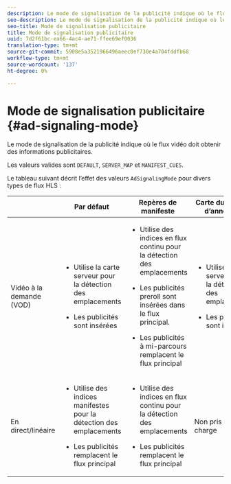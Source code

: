 ```yaml
---
description: Le mode de signalisation de la publicité indique où le flux vidéo doit obtenir des informations publicitaires.
seo-description: Le mode de signalisation de la publicité indique où le flux vidéo doit obtenir des informations publicitaires.
seo-title: Mode de signalisation publicitaire
title: Mode de signalisation publicitaire
uuid: 7d2f61bc-ea66-4ac4-ae71-ffee69ef0036
translation-type: tm+mt
source-git-commit: 5908e5a3521966496aeec0ef730e4a704fddfb68
workflow-type: tm+mt
source-wordcount: '137'
ht-degree: 0%

---
```



# Mode de signalisation publicitaire {#ad-signaling-mode}

Le mode de signalisation de la publicité indique où le flux vidéo doit obtenir des informations publicitaires.

Les valeurs valides sont `DEFAULT`, `SERVER_MAP` et `MANIFEST_CUES`.

Le tableau suivant décrit l’effet des valeurs `AdSignalingMode` pour divers types de flux HLS :

<table frame="all" colsep="1" rowsep="1" id="table_AdSignalingMode"> 
 <thead> 
  <tr rowsep="1"> 
   <th colname="1" class="entry"> </th> 
   <th colname="2" class="entry"> Par défaut </th> 
   <th colname="3" class="entry"> Repères de manifeste </th> 
   <th colname="4" class="entry"> Carte du serveur d’annonces </th> 
  </tr> 
 </thead>
 <tbody> 
  <tr rowsep="1"> 
   <td colname="1"> Vidéo à la demande (VOD) </td> 
   <td colname="2"> 
    <ul id="ul_E79DA79107364D0D8B46A1859CA75B5C"> 
     <li id="li_B259ED87743F463095071F58DC840E39"> <p>Utilise la carte serveur pour la détection des emplacements </p> </li> 
     <li id="li_8957E4151466467BA6C954E5010E34EA"> <p>Les publicités sont insérées </p> </li> 
    </ul> </td> 
   <td colname="3"> 
    <ul id="ul_D462C76717D94DE09915BDF6E9B3FB68"> 
     <li id="li_FB46108F4AD9457D99D2618ABEF7DBD1"> <p>Utilise des indices en flux continu pour la détection des emplacements </p> </li> 
     <li id="li_C3F7FBB98F524CEF97D17318C292E9EA"> <p>Les publicités preroll sont insérées dans le flux principal. </p> </li> 
     <li id="li_A56E1545F84840DFA6D065DA60E98C31"> <p>Les publicités à mi-parcours remplacent le flux principal </p> </li> 
    </ul> </td> 
   <td colname="4"> 
    <ul id="ul_F10192B1B6F745CBB0D4C1A6D52A57B4"> 
     <li id="li_2ADACF71FA5F4A08A00A3399F5593420"> <p>Utilise la carte serveur pour la détection des emplacements </p> </li> 
     <li id="li_1201085B9C554A4BBD471E7EB2E363AC"> <p>Les publicités sont insérées </p> </li> 
    </ul> </td> 
  </tr> 
  <tr rowsep="0"> 
   <td colname="1"> En direct/linéaire </td> 
   <td colname="2"> 
    <ul id="ul_82AAC9EE056F49E999F809536A96C2F8"> 
     <li id="li_73BAD2BAA95F4592808B77F8DA436237"> <p>Utilise des indices manifestes pour la détection des emplacements </p> </li> 
     <li id="li_A97B6F61078D4149A984B2412021E103"> <p>Les publicités remplacent le flux principal </p> </li> 
    </ul> </td> 
   <td colname="3"> 
    <ul id="ul_CAED2D4F46334D76AE025482881BF843"> 
     <li id="li_A8023845A037482DBFDEF7EF247FECFD"> <p>Utilise des indices en flux continu pour la détection des emplacements </p> </li> 
     <li id="li_62A3CDAD249344EB89043B2AE0F4D7FF"> <p>Les publicités remplacent le flux principal </p> </li> 
    </ul> </td> 
   <td colname="4"> Non pris en charge </td> 
  </tr> 
 </tbody> 
</table>

